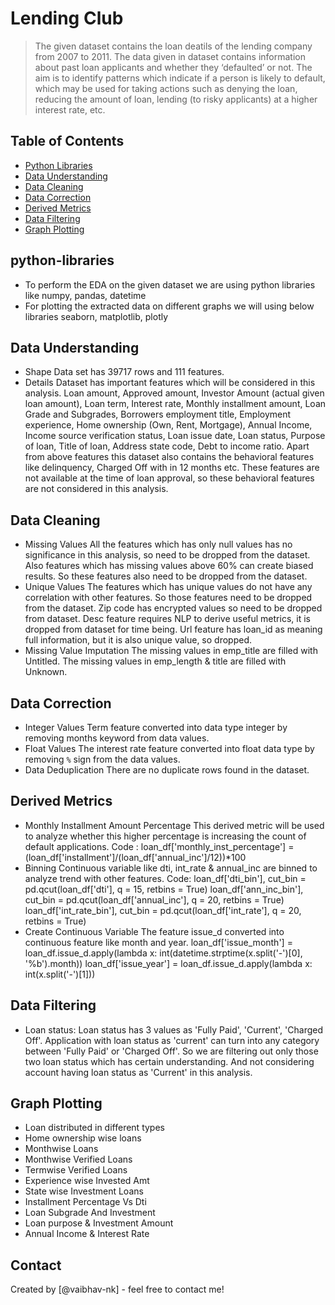 # Lending Club
> The given dataset contains the loan deatils of the lending company from 2007 to 2011. The data given in dataset contains information about past loan applicants and whether they ‘defaulted’ or not. The aim is to identify patterns which indicate if a person is likely to default, which may be used for taking actions such as denying the loan, reducing the amount of loan, lending (to risky applicants) at a higher interest rate, etc.


## Table of Contents
* [Python Libraries](#python-libraries)
* [Data Understanding](#data-Understanding)
* [Data Cleaning](#Data-Cleaning)
* [Data Correction](#Data-Correction)
* [Derived Metrics](#Derived-Metrics)
* [Data Filtering](#Data-Filtering)
* [Graph Plotting](#Graph-Plotting)

<!-- You can include any other section that is pertinent to your problem -->

## python-libraries
- To perform the EDA on the given dataset we are using python libraries like
  numpy, pandas, datetime
- For plotting the extracted data on different graphs we will using below libraries
  seaborn, matplotlib, plotly

<!-- You don't have to answer all the questions - just the ones relevant to your project. -->

## Data Understanding
- Shape
  Data set has 39717 rows and 111 features.
- Details
  Dataset has important features which will be considered in this analysis.
  Loan amount, Approved amount, Investor Amount (actual given loan amount), Loan term, Interest rate, Monthly installment amount, Loan Grade and Subgrades,         Borrowers employment title, Employment experience, Home ownership (Own, Rent, Mortgage), Annual Income, Income source verification status, Loan issue date, Loan   status, Purpose of loan, Title of loan, Address state code, Debt to income ratio.
  Apart from above features this dataset also contains the behavioral features like delinquency,  Charged Off with in 12 months etc. These features are not         available at the time of loan approval, so these behavioral features are not considered in this analysis.

<!-- You don't have to answer all the questions - just the ones relevant to your project. -->


## Data Cleaning
- Missing Values
  All the features which has only null values has no significance in this analysis, so need to be dropped from the dataset.
  Also features which has missing values above 60% can create biased results. So these features also need to be dropped from the dataset.
- Unique Values
  The features which has unique values do not have any correlation with other features. So those features need to be dropped from the dataset.
  Zip code has encrypted values so need to be dropped from dataset.
  Desc feature requires NLP to derive useful metrics, it is dropped from dataset for time being.
  Url feature has loan_id as meaning full information, but it is also unique value, so dropped.
- Missing Value Imputation
  The missing values in emp_title are filled with Untitled.
  The missing values in emp_length & title are filled with Unknown.
<!-- As the libraries versions keep on changing, it is recommended to mention the version of library used in this project -->

## Data Correction
- Integer Values
  Term feature converted into data type integer by removing months keyword from data values.
- Float Values
  The interest rate feature converted into float data type by removing `%` sign from the data values.
- Data Deduplication
  There are no duplicate rows found in the dataset.

## Derived Metrics
- Monthly Installment Amount Percentage
  This derived metric will be used to analyze whether this higher percentage is increasing the count of default applications.
  Code :
  loan_df['monthly_inst_percentage'] = (loan_df['installment']/(loan_df['annual_inc']/12))*100
- Binning
  Continuous variable like dti, int_rate & annual_inc are binned to analyze trend with other features.
  Code:
  loan_df['dti_bin'], cut_bin = pd.qcut(loan_df['dti'], q = 15, retbins = True)
  loan_df['ann_inc_bin'], cut_bin = pd.qcut(loan_df['annual_inc'], q = 20, retbins = True)
  loan_df['int_rate_bin'], cut_bin = pd.qcut(loan_df['int_rate'], q = 20, retbins = True)
- Create Continuous Variable
  The feature issue_d converted into continuous feature like month and year.
  loan_df['issue_month'] = loan_df.issue_d.apply(lambda x: int(datetime.strptime(x.split('-')[0], '%b').month))
  loan_df['issue_year'] = loan_df.issue_d.apply(lambda x: int(x.split('-')[1]))
  
## Data Filtering
- Loan status:
  Loan status has 3 values as 'Fully Paid', 'Current', 'Charged Off'.
  Application with loan status as 'current' can turn into any category between 'Fully Paid' or 'Charged Off'.
  So we are filtering out only those two loan status which has certain understanding. And not considering account having loan status as 'Current' in this           analysis. 

## Graph Plotting
- Loan distributed in different types
- Home ownership wise loans
- Monthwise Loans
- Monthwise Verified Loans
- Termwise Verified Loans
- Experience wise Invested Amt
- State wise Investment Loans
- Installment Percentage Vs Dti
- Loan Subgrade And Investment
- Loan purpose & Investment Amount
- Annual Income & Interest Rate

## Contact
Created by [@vaibhav-nk] - feel free to contact me!


<!-- Optional -->
<!-- ## License -->
<!-- This project is open source and available under the [... License](). -->

<!-- You don't have to include all sections - just the one's relevant to your project -->
